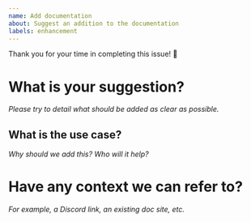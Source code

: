 ```yaml
---
name: Add documentation
about: Suggest an addition to the documentation
labels: enhancement
---
```

Thank you for your time in completing this issue! 🙌

# What is your suggestion?
_Please try to detail what should be added as clear as possible._


## What is the use case?
_Why should we add this? Who will it help?_


# Have any context we can refer to?
_For example, a Discord link, an existing doc site, etc._


